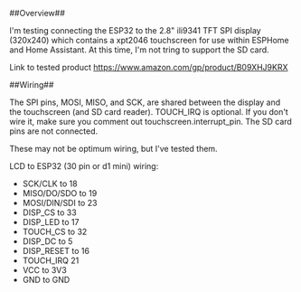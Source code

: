 ##Overview##

I'm testing connecting the ESP32 to the 2.8" ili9341 TFT
SPI display (320x240) which contains a xpt2046 touchscreen
for use within ESPHome and Home Assistant.
At this time, I'm not tring to support the SD card.

Link to tested product https://www.amazon.com/gp/product/B09XHJ9KRX

##Wiring##

The SPI pins, MOSI, MISO, and SCK, are shared between the 
display and the touchscreen (and SD card reader). TOUCH_IRQ
is optional. If you don't wire it, make sure you comment out 
touchscreen.interrupt_pin. The SD card pins are not
connected.

These may not be optimum wiring, but I've tested them.

LCD to ESP32 (30 pin or d1 mini) wiring:
* SCK/CLK to 18
* MISO/DO/SDO to 19
* MOSI/DIN/SDI to 23
* DISP_CS to 33
* DISP_LED to 17
* TOUCH_CS to 32
* DISP_DC to 5
* DISP_RESET to 16
* TOUCH_IRQ 21
* VCC to 3V3
* GND to GND
